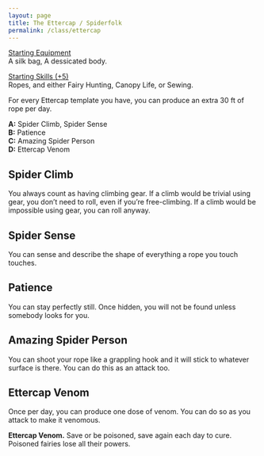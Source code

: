 ```yaml
---
layout: page
title: The Ettercap / Spiderfolk
permalink: /class/ettercap
---
```


<ins>Starting Equipment</ins><br>
A silk bag, A dessicated body.

<ins>Starting Skills (+5)</ins><br>
Ropes, and either Fairy Hunting, Canopy Life, or Sewing. 

For every Ettercap template you have, you can produce an extra 30 ft of rope per day.

**A:** Spider Climb, Spider Sense<br>
**B:** Patience<br>
**C:** Amazing Spider Person<br>
**D:** Ettercap Venom<br>

## Spider Climb
You always count as having climbing gear. If a climb would be trivial using gear, you don’t need to roll, even if you’re free-climbing. If a climb would be impossible using gear, you can roll anyway.

## Spider Sense
You can sense and describe the shape of everything a rope you touch touches.

## Patience
You can stay perfectly still. Once hidden, you will not be found unless somebody looks for you.

## Amazing Spider Person
You can shoot your rope like a grappling hook and it will stick to whatever surface is there. You can do this as an attack too.

## Ettercap Venom
Once per day, you can produce one dose of venom. You can do so as you attack to make it venomous.

<span class="alchemy">**Ettercap Venom.** Save or be poisoned, save again each day to cure. Poisoned fairies lose all their powers.  </span>
